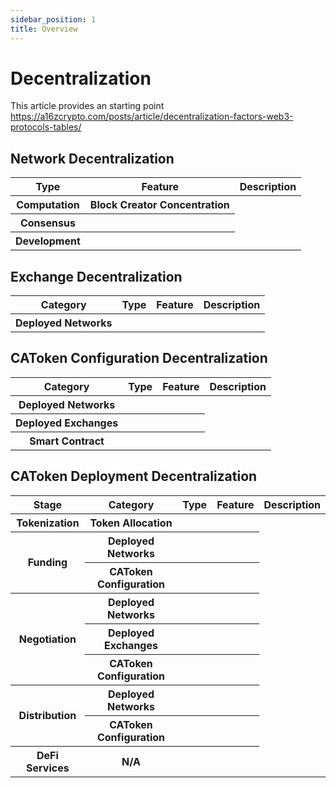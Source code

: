 ```yaml
---
sidebar_position: 1
title: Overview
---
```


# Decentralization

This article provides an starting point https://a16zcrypto.com/posts/article/decentralization-factors-web3-protocols-tables/


## Network Decentralization

<table class="table w-auto mx-auto fs-6">
	<thead class="thead-dark">
		<tr>
			<th scope="col">Type</th>
			<th scope="col">Feature</th>
			<th scope="col">Description</th>
		</tr>
	</thead>
	<tbody>
		<tr>
			<th>Computation</th>
			<th>Block Creator Concentration</th>
			<td></td>
		</tr>
		<tr>
			<th>Consensus</th>
			<th></th>
			<td></td>
		</tr>
		<tr>
			<th>Development</th>
			<th></th>
			<td></td>
		</tr>
	</tbody>
</table>


## Exchange Decentralization

<table class="table w-auto mx-auto fs-6">
	<thead class="thead-dark">
		<tr>
			<th scope="col">Category</th>
			<th scope="col">Type</th>
			<th scope="col">Feature</th>
			<th scope="col">Description</th>
		</tr>
	</thead>
	<tbody>
		<tr>
			<th scope="row">Deployed Networks</th>
			<th></th>
			<th></th>
			<td></td>
		</tr>
	</tbody>
</table>

## CAToken Configuration Decentralization

<table class="table w-auto mx-auto fs-6">
	<thead class="thead-dark">
		<tr>
			<th scope="col">Category</th>
			<th scope="col">Type</th>
			<th scope="col">Feature</th>
			<th scope="col">Description</th>
		</tr>
	</thead>
	<tbody>
		<tr>
			<th scope="row">Deployed Networks</th>
			<th></th>
			<th></th>
			<td></td>
		</tr>
		<tr>
			<th scope="row">Deployed Exchanges</th>
			<th></th>
			<th></th>
			<td></td>
		</tr>
		<tr>
			<th scope="row">Smart Contract</th>
			<th></th>
			<th></th>
			<td></td>
		</tr>
	</tbody>
</table>

## CAToken Deployment Decentralization

<table class="table w-auto mx-auto fs-6">
	<thead class="thead-dark">
		<tr>
			<th scope="col">Stage</th>
			<th scope="col">Category</th>
			<th scope="col">Type</th>
			<th scope="col">Feature</th>
			<th scope="col">Description</th>
		</tr>
	</thead>
	<tbody>
		<tr>
			<th scope="col">Tokenization</th>
			<th scope="row">Token Allocation</th>
			<th></th>
			<th></th>
			<td></td>
		</tr>
		<tr>
			<th scope="col" rowspan="2">Funding</th>
			<th scope="row">Deployed Networks</th>
			<th></th>
			<th></th>
			<td></td>
		</tr>
		<tr>
			<th scope="row">CAToken Configuration</th>
			<th></th>
			<th></th>
			<td></td>
		</tr>
		<tr>
			<th scope="col" rowspan="3">Negotiation</th>
			<th scope="row">Deployed Networks</th>
			<th></th>
			<th></th>
			<td></td>
		</tr>
		<tr>
			<th scope="row">Deployed Exchanges</th>
			<th></th>
			<th></th>
			<td></td>
		</tr>
		<tr>
			<th scope="row">CAToken Configuration</th>
			<th></th>
			<th></th>
			<td></td>
		</tr>
		<tr>
			<th scope="col" rowspan="2">Distribution</th>
			<th scope="row">Deployed Networks</th>
			<th></th>
			<th></th>
			<td></td>
		</tr>
		<tr>
			<th scope="row">CAToken Configuration</th>
			<th></th>
			<th></th>
			<td></td>
		</tr>
		<tr>
			<th scope="col">DeFi Services</th>
			<th scope="row">N/A</th>
			<th></th>
			<th></th>
			<td></td>
		</tr>
	</tbody>
</table>